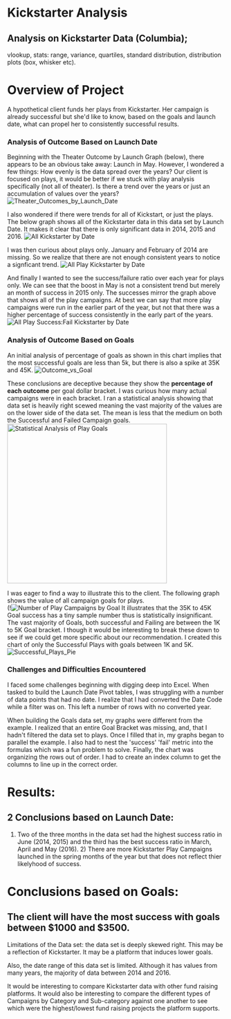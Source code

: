 # Kickstarter Analysis
## Analysis on Kickstarter Data (Columbia); 
vlookup, stats: range, variance, quartiles, standard distribution, distribution plots (box, whisker etc).
# Overview of Project
A hypothetical client funds her plays from Kickstarter. Her campaign is already successful but she'd like to know, based on the goals and launch date, what can propel her to consistently successful results. 

### Analysis of Outcome Based on Launch Date
Beginning with the Theater Outcome by Launch Graph (below), there appears to be an obvious take away: Launch in May. However, I wondered a few things: How evenly is the data spread over the years? Our client is focused on plays, it would be better if we stuck with play analysis specifically (not all of theater). Is there a trend over the years or just an accumulation of values over the years?
![Theater_Outcomes_by_Launch_Date](https://user-images.githubusercontent.com/14239715/115100929-46232900-9f0e-11eb-9c3e-28b44e3236db.png)

I also wondered if there were trends for all of Kickstart, or just the plays. The below graph shows all of the Kickstarter data in this data set by Launch Date. It makes it clear that there is only significant data in 2014, 2015 and 2016.
![All Kickstarter by Date](https://user-images.githubusercontent.com/14239715/115100955-6c48c900-9f0e-11eb-91ab-c7f2738dbcc4.png)

I was then curious about plays only. January and February of 2014 are missing. So we realize that there are not enough consistent years to notice a signficant trend.
![All Play Kickstarter by Date](https://user-images.githubusercontent.com/14239715/115101130-b8483d80-9f0f-11eb-9da5-2bc04892154d.png)


And finally I wanted to see the success/failure ratio over each year for plays only. We can see that the boost in May is not a consistent trend but merely an month of success in 2015 only. The successes mirror the graph above that shows all of the play campaigns. At best we can say that more play campaigns were run in the earlier part of the year, but not that there was a higher percentage of success consistently in the early part of the years. 
![All Play Success:Fail Kickstarter by Date](https://user-images.githubusercontent.com/14239715/115101014-ec6f2e80-9f0e-11eb-86f9-a8daff2942bb.png)


### Analysis of Outcome Based on Goals
An initial analysis of percentage of goals as shown in this chart implies that the most successful goals are less than 5k, but there is also a spike at 35K and 45K. ![Outcome_vs_Goal](https://user-images.githubusercontent.com/14239715/114959758-b1e49380-9e33-11eb-8ccf-712008423168.png)



These conclusions are deceptive because they show the **percentage of each outcome** per goal dollar bracket. I was curious how many actual campaigns were in each bracket. I ran a statistical analysis showing that data set is heavily right scewed meaning the vast majority of the values are on the lower side of the data set. The mean is less that the medium on both the Successful and Failed Campaign goals.
<img width="369" alt="Statistical Analysis of Play Goals" src="https://user-images.githubusercontent.com/14239715/114959464-20752180-9e33-11eb-8e62-be52c7eaee01.png">

I was eager to find a way to illustrate this to the client. The following graph shows the value of all campaign goals for plays.  
(!![Number of Play Campaigns by Goal](https://user-images.githubusercontent.com/14239715/114956496-01739100-9e2d-11eb-8f78-22a26b3da751.png) It illustrates that the 35K to 45K Goal success has a tiny sample number thus is statistically insignificant. The vast majority of Goals, both successful and Failing are between the 1K to 5K Goal bracket. I though it would be interesting to break these down to see if we could get more specific about our recommendation. I created this chart of only the Successful Plays with goals between 1K and 5K. ![Successful_Plays_Pie](https://user-images.githubusercontent.com/14239715/114957262-a9d62500-9e2e-11eb-811d-e9ef38ae95b0.png)







### Challenges and Difficulties Encountered
I faced some challenges beginning with digging deep into Excel. When tasked to build the Launch Date Pivot tables, I was struggling with a number of data points that had no date. I realize that I had converted the Date Code while a filter was on. This left a number of rows with no converted year. 

When building the Goals data set, my graphs were different from the example. I realized that an entire Goal Bracket was missing, and, that I hadn't filtered the data set to plays. Once I filled that in, my graphs began to parallel the example. I also had to nest the 'success' 'fail' metric into the formulas which was a fun problem to solve. Finally, the chart was organizing the rows out of order. I had to create an index column to get the columns to line up in the correct order. 

# Results: 
## 2 Conclusions based on Launch Date: 
1) Two of the three months in the data set had the highest success ratio in June (2014, 2015) and the third has the best success ratio in March, April and May (2016). 2) There are more Kickstarter Play Campaigns launched in the spring months of the year but that does not reflect thier likelyhood of success. 

# Conclusions based on Goals: 
## The client will have the most success with goals between $1000 and $3500. 
Limitations of the Data set: the data set is deeply skewed right. This may be a reflection of Kickstarter. It may be a platform that induces lower goals. 

Also, the date range of this data set is limited. Although it has values from many years, the majority of data between 2014 and 2016. 

It would be interesting to compare Kickstarter data with other fund raising platforms. It would also be interesting to compare the different types of Campaigns by Category and Sub-category against one another to see which were the highest/lowest fund raising projects the platform supports. 

